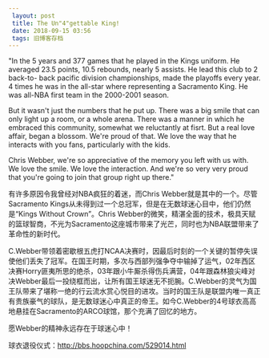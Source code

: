 ```yaml
---
 layout: post
 title: The Un"4"gettable King!
 date: 2018-09-15 03:56
 tags: 旧博客存档
---
```

"In the 5 years and 377 games that he played in the Kings uniform. He averaged
23.5 points, 10.5 rebounds, nearly 5 assists. He lead this club to 2 back-to-
back pacific division championships, made the playoffs every year. 4 times he
was in the all-star where  representing a Sacramento King. He was all-NBA
first team in the 2000-2001 season.

But it wasn't just the numbers that he put up. There was a big smile that can
only light up a room, or a whole arena. There was a manner in which he
embraced this community, somewhat we reluctantly at fisrt. But a real love
affair, began a blossom. We're proud of that. We love the way that he
interacts with you fans, particularly with the kids.

Chris Webber, we're so appreciative of the memory you left with us with. We
love the smile. We love the interaction. And we're so very very proud that
you're going to join that group right up there."

有许多原因令我曾经对NBA疯狂的着迷，而Chris Webber就是其中的一个。尽管Sacramento
Kings从未得到过一个总冠军，但是在无数球迷心目中，他们仍然是“Kings Without Crown”。Chris
Webber的微笑，精湛全面的技术，极具天赋的篮球智商，不光为Sacramento这座城市带来了光芒，同时也为NBA联盟带来了革命性的新时代。

C.Webber带领着密歇根五虎打NCAA决赛时，因最后时刻的一个关键的暂停失误使他们丢失了冠军。在国王时期，多次与西部列强争夺中输掉了运气，02年西区决赛Horry匪夷所思的绝杀，03年跟小牛厮杀得伤兵满营，04年跟森林狼尖峰对决Webber最后一投绕框而出，让所有国王球迷无不扼腕。C.Webber的灵气为国王队带来了堪称一绝的行云流水赏心悦目的进攻。当时的国王队是联盟内唯一真正有贵族豪气的球队，是无数球迷心中真正的帝王。如今C.Webber的4号球衣高高地悬挂在Sacramento的ARCO球馆，那个充满了回忆的地方。

愿Webber的精神永远存在于球迷心中！

球衣退役仪式：<http://bbs.hoopchina.com/529014.html>

